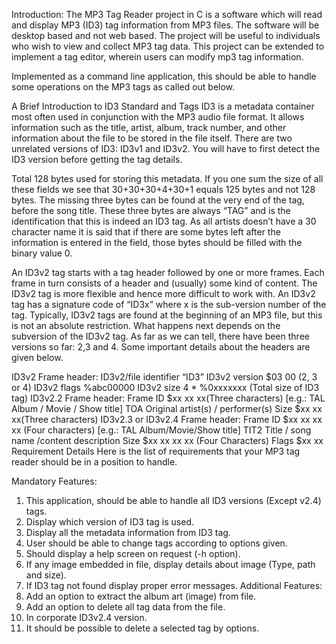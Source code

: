 Introduction:
The MP3 Tag Reader project in C is a software which will read and display MP3 (ID3) tag information from MP3 files. The software will be desktop based and not web based. The project will be useful to individuals who wish to view and collect MP3 tag data. This project can be extended to implement a tag editor, wherein users can modify mp3 tag information.

Implemented as a command line application, this should be able to handle some operations on the MP3 tags as called out below. 

 

A Brief Introduction to ID3 Standard and Tags 
ID3 is a metadata container most often used in conjunction with the MP3 audio file format. It allows information such as the title, artist, album, track number, and other information about the file to be stored in the file itself. There are two unrelated versions of ID3: ID3v1 and ID3v2. You will have to first detect the ID3 version before getting the tag details.

 

Total 128 bytes used for storing this metadata. If you one sum the size of all these fields we see that 30+30+30+4+30+1 equals 125 bytes and not 128 bytes. The missing three bytes can be found at the very end of the tag, before the song title. These three bytes are always “TAG” and is the identification that this is indeed an ID3 tag. As all artists doesn’t have a 30 character name it is said that if there are some bytes left after the information is entered in the field, those bytes should be filled with the binary value 0.

 

An ID3v2 tag starts with a tag header followed by one or more frames. Each frame in turn consists of a header and (usually) some kind of content. The ID3v2 tag is more flexible and hence more difficult to work with. An ID3v2 tag has a signature code of “ID3x” where x is the sub-version number of the tag. Typically, ID3v2 tags are found at the beginning of an MP3 file, but this is not an absolute restriction. What happens next depends on the subversion of the ID3v2 tag. As far as we can tell, there have been three versions so far: 2,3 and 4. Some important details about the headers are given below.  

 

ID3v2 Frame header: 
ID3v2/file identifier “ID3” 
ID3v2 version $03 00 (2, 3 or 4) 
ID3v2 flags %abc00000 
ID3v2 size 4 * %0xxxxxxx (Total size of ID3 tag) 
ID3v2.2 Frame header:
Frame ID $xx xx xx(Three characters) [e.g.: TAL Album / Movie / Show title]
TOA Original artist(s) / performer(s) 
Size $xx xx xx(Three characters)
 ID3v2.3 or ID3v2.4 Frame header:
Frame ID $xx xx xx xx (Four characters) [e.g.: TAL Album/Movie/Show title]
TIT2 Title / song name /content description 
Size $xx xx xx xx (Four Characters)
Flags $xx xx
Requirement Details
Here is the list of requirements that your MP3 tag reader should be in a position to handle. 

Mandatory Features:
1. This application, should be able to handle all ID3 versions (Except v2.4) tags.
2. Display which version of ID3 tag is used.
3. Display all the metadata information from ID3 tag.
4. User should be able to change tags according to options given.
5. Should display a help screen on request (-h option).
6. If any image embedded in file, display details about image (Type, path and size).
7. If ID3 tag not found display proper error messages.
Additional Features:
1. Add an option to extract the album art (image) from file.
2. Add an option to delete all tag data from the file.
3. In corporate ID3v2.4 version.
4. It should be possible to delete a selected tag by options.
